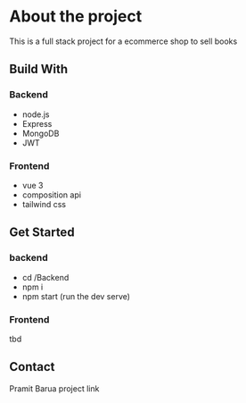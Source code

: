 # About the project
This is a full stack project for a ecommerce shop to sell books


## Build With
### Backend
- node.js
- Express
- MongoDB
- JWT
### Frontend
- vue 3
- composition  api
- tailwind css



## Get Started
### backend 
- cd /Backend
- npm i
- npm start (run the dev serve)

### Frontend
tbd

## Contact
Pramit Barua 
project link